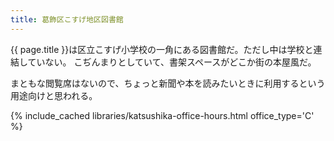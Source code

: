```yaml
---
title: 葛飾区こすげ地区図書館
---
```


{{ page.title }}は区立こすげ小学校の一角にある図書館だ。ただし中は学校と連結していない。
こぢんまりとしていて、書架スペースがどこか街の本屋風だ。

まともな閲覧席はないので、ちょっと新聞や本を読みたいときに利用するという用途向けと思われる。

{% include_cached libraries/katsushika-office-hours.html office_type='C' %}

